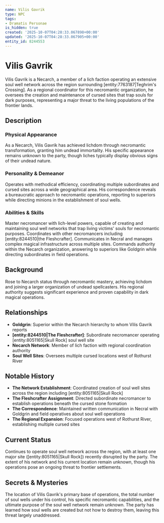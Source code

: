```yaml
---
name: Vilis Gavrik
type: NPC
tags:
- Dramatis Personae
is_hidden: true
created: '2025-10-07T04:28:33.067898+00:00'
updated: '2025-10-07T04:28:33.067905+00:00'
entity_id: 8244553
---
```


# Vilis Gavrik

Vilis Gavrik is a Necarch, a member of a lich faction operating an extensive soul well network across the region surrounding [entity:7763187|Teghrim's Crossing]. As a regional coordinator for this necromantic organization, he oversees the creation and maintenance of cursed sites that trap souls for dark purposes, representing a major threat to the living populations of the frontier lands.

## Description

### Physical Appearance

As a Necarch, Vilis Gavrik has achieved lichdom through necromantic transformation, granting him undead immortality. His specific appearance remains unknown to the party, though liches typically display obvious signs of their undead nature.

### Personality & Demeanor

Operates with methodical efficiency, coordinating multiple subordinates and cursed sites across a wide geographical area. His correspondence reveals a bureaucratic approach to necromantic operations, reporting to superiors while directing minions in the establishment of soul wells.

### Abilities & Skills

Master necromancer with lich-level powers, capable of creating and maintaining soul well networks that trap living victims' souls for necromantic purposes. Coordinates with other necromancers including [entity:8244510|the Fleshcrafter]. Communicates in Necral and manages complex magical infrastructure across multiple sites. Commands authority within the Necarch organization, answering to superiors like Goldgrin while directing subordinates in field operations.

## Background

Rose to Necarch status through necromantic mastery, achieving lichdom and joining a larger organization of undead spellcasters. His regional authority suggests significant experience and proven capability in dark magical operations.

## Relationships

- **Goldgrin**: Superior within the Necarch hierarchy to whom Vilis Gavrik reports
- **[entity:8244510|The Fleshcrafter]**: Subordinate necromancer operating [entity:8051165|Skull Rock] soul well site
- **Necarch Network**: Member of lich faction with regional coordination authority
- **Soul Well Sites**: Oversees multiple cursed locations west of Rothurst River

## Notable History

- **The Network Establishment**: Coordinated creation of soul well sites across the region including [entity:8051165|Skull Rock]
- **The Fleshcrafter Assignment**: Directed subordinate necromancer to establish operations beneath the cursed stone formation
- **The Correspondence**: Maintained written communication in Necral with Goldgrin and field operatives about soul well operations
- **The Regional Expansion**: Focused operations west of Rothurst River, establishing multiple cursed sites

## Current Status

Continues to operate soul well network across the region, with at least one major site ([entity:8051165|Skull Rock]) recently disrupted by the party. The extent of his network and his current location remain unknown, though his operations pose an ongoing threat to frontier settlements.

## Secrets & Mysteries

The location of Vilis Gavrik's primary base of operations, the total number of soul wells under his control, his specific necromantic capabilities, and the ultimate purpose of the soul well network remain unknown. The party has learned how soul wells are created but not how to destroy them, leaving this threat largely unaddressed.
